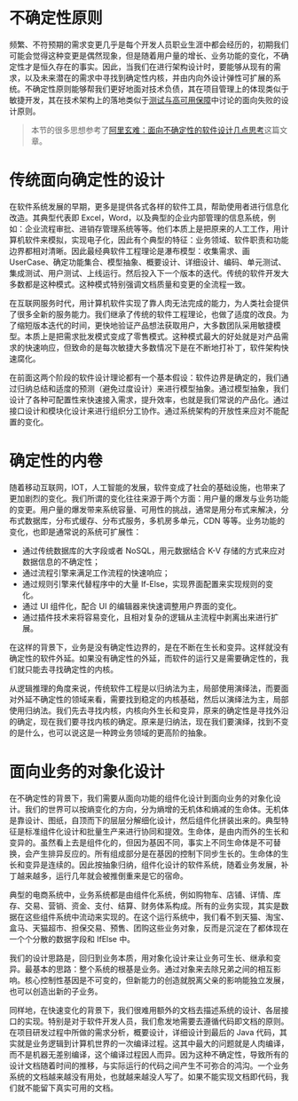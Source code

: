# 不确定性原则

频繁、不符预期的需求变更几乎是每个开发人员职业生涯中都会经历的，初期我们可能会觉得这种变更是偶然现象，但是随着用户量的增长、业务功能的变化，不确定性才是恒久存在的事实。因此，当我们在进行架构设计时，要能够从现有的需求，以及未来潜在的需求中寻找到确定性内核，并由内向外设计弹性可扩展的系统。不确定性原则能够帮我们更好地面对技术负债，其在项目管理上的体现类似于敏捷开发，其在技术架构上的落地类似于[测试与高可用保障](https://ngte-be.gitbook.io/i/?q=测试与高可用保障)中讨论的面向失败的设计原则。

> 本节的很多思想参考了[阿里玄难：面向不确定性的软件设计几点思考](http://www.10tiao.com/html/639/201812/2247488951/1.html)这篇文章。

# 传统面向确定性的设计

在软件系统发展的早期，更多是提供各式各样的软件工具，帮助使用者进行信息化改造。其典型代表即 Excel，Word，以及典型的企业内部管理的信息系统，例如：企业流程审批、进销存管理系统等等。他们本质上是把原来的人工工作，用计算机软件来模拟，实现电子化，因此有个典型的特征：业务领域、软件职责和功能边界都相对清晰。因此最经典软件工程理论是瀑布模型：收集需求、画 UserCase、确定功能集合、模型抽象、概要设计、详细设计、编码、单元测试、集成测试、用户测试、上线运行。然后投入下一个版本的迭代。传统的软件开发大多数都是这种模式。这种模式特别强调文档质量和变更的全流程一致。

在互联网服务时代，用计算机软件实现了靠人肉无法完成的能力，为人类社会提供了很多全新的服务能力。我们继承了传统的软件工程理论，也做了适度的改良。为了缩短版本迭代的时间，更快地验证产品想法获取用户，大多数团队采用敏捷模型。本质上是把需求批发模式变成了零售模式。这种模式最大的好处就是对产品需求的快速响应，但致命的是每次敏捷大多数情况下是在不断地打补丁，软件架构快速腐化。

在前面这两个阶段的软件设计理论都有一个基本假设：软件边界是确定的，我们通过归纳总结和适度的预测（避免过度设计）来进行模型抽象。通过模型抽象，我们设计了各种可配置性来快速接入需求，提升效率，也就是我们常说的产品化。通过接口设计和模块化设计来进行组织分工协作。通过系统架构的开放性来应对不能配置的变化。

# 确定性的内卷

随着移动互联网，IOT，人工智能的发展，软件变成了社会的基础设施，也带来了更加剧烈的变化。我们所谓的变化往往来源于两个方面：用户量的爆发与业务功能的变更。用户量的爆发带来系统容量、可用性的挑战，通常是用分布式来解决，分布式数据库，分布式缓存、分布式服务，多机房多单元，CDN 等等。业务功能的变化，也即是通常说的系统可扩展性：

- 通过传统数据库的大字段或者 NoSQL，用元数据结合 K-V 存储的方式来应对数据信息的不确定性；
- 通过流程引擎来满足工作流程的快速响应；
- 通过规则引擎来代替程序中的大量 If-Else，实现界面配置来实现规则的变化。
- 通过 UI 组件化，配合 UI 的编辑器来快速调整用户界面的变化。
- 通过插件技术来将容易变化，且相对复杂的逻辑从主流程中剥离出来进行扩展。

在这样的背景下，业务是没有确定性边界的，是在不断在生长和变异。这样就没有确定性的软件外延。如果没有确定性的外延，而软件的运行又是需要确定性的，我们就只能去寻找确定性的内核。

从逻辑推理的角度来说，传统软件工程是以归纳法为主，局部使用演绎法，而要面对外延不确定性的领域来看，需要找到稳定的内核基础，然后以演绎法为主，局部使用归纳法。我们先去寻找内核，内核向外生长和变异，原来的确定性是寻找外沿的确定，现在我们要寻找内核的确定。原来是归纳法，现在我们要演绎，找到不变的是什么，也可以说这是一种跨业务领域的更高阶的抽象。

# 面向业务的对象化设计

在不确定性的背景下，我们需要从面向功能的组件化设计到面向业务的对象化设计。我们的世界可以按熵变化的方向，分为熵增的无机体和熵减的生命体。无机体是靠设计、图纸，自顶而下的层层分解细化设计，然后组件化拼装出来的。典型特征是标准组件化设计和批量生产来进行协同和提效。生命体，是由内而外的生长和变异的。虽然看上去是组件化的，但因为基因不同，事实上不同生命体是不可替换，会产生排异反应的。所有组成部分是在基因的控制下同步生长的。生命体的生长和变异是连续的。因此按抽象归纳，组件化设计的软件系统，随着业务发展，补丁越来越多，运行几年就会被推倒重来是它的宿命。

典型的电商系统中，业务系统都是由组件化系统，例如购物车、店铺、详情、库存、交易、营销、资金、支付、结算、财务体系构成。所有的业务实现，其实是数据在这些组件系统中流动来实现的。在这个运行系统中，我们看不到天猫、淘宝、盒马、天猫超市、担保交易、预售、团购这些业务对象，反而是沉淀在了都体现在一个个分散的数据字段和 IfElse 中。

我们的设计思路是，回归到业务本质，用对象化设计来让业务可生长、继承和变异。最基本的思路：整个系统的根基是业务。通过对象来去除兄弟之间的相互影响。核心控制性基因是不可变的，但新能力的创造就脱离父亲的影响能独立发展，也可以创造出新的子业务。

同样地，在快速变化的背景下，我们很难用额外的文档去描述系统的设计、各层接口的实现。特别是对于软件开发人员，我们愈发地需要去遵循代码即文档的原则。在项目研发过程中所做的需求分析，概要设计，详细设计到最后的 Java 代码，其实就是业务逻辑到计算机世界的一次编译过程。这其中最大的问题就是人肉编译，而不是机器无差别编译，这个编译过程因人而异。因为这种不确定性，导致所有的设计文档随着时间的推移，与实际运行的代码之间产生不可弥合的鸿沟。一个业务系统的文档越来越没有用处，也就越来越没人写了。如果不能实现文档即代码，我们就不能留下真实可用的文档。
